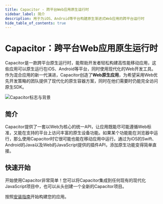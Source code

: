 ```yaml
---
title: Capacitor - 跨平台Web应用原生运行时
sidebar_label: 简介
description: 用于为iOS、Android等平台构建原生渐进式Web应用的跨平台运行时
hide_table_of_contents: true
---
```


# Capacitor：跨平台Web应用原生运行时

Capacitor是一款跨平台原生运行时，能帮助开发者轻松构建高性能移动应用，这些应用可以原生运行在iOS、Android等平台，同时使用现代化的Web开发工具。作为混合应用的新一代演进，Capacitor创造了**Web原生应用**，为希望采用Web优先开发策略的团队提供了现代化的原生容器方案，同时在他们需要时仍能完全访问原生SDK。

![Capacitor标志与背景](/img/v6/docs/capacitor-index.png)

## 简介

Capacitor提供了一套以Web为核心的统一API，让应用既能尽可能遵循Web标准，又能在支持的平台上访问丰富的原生设备功能。如果某个功能能在浏览器中运行，那么使用Capacitor时它很可能也能在移动应用中运行。通过为iOS的Swift、Android的Java以及Web的JavaScript提供的插件API，添加原生功能变得简单直接。

## 快速开始

开始使用Capacitor非常简单！您可以将Capacitor集成到任何现有的现代化JavaScript项目中，也可以从头创建一个全新的Capacitor项目。

按照[安装指南](/main/getting-started/installation.md)开始构建您的应用。
